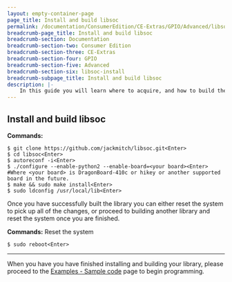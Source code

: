 ```yaml
---
layout: empty-container-page
page_title: Install and build libsoc
permalink: /documentation/ConsumerEdition/CE-Extras/GPIO/Advanced/libsoc-install/
breadcrumb-page_title: Install and build libsoc
breadcrumb-section: Documentation
breadcrumb-section-two: Consumer Edition
breadcrumb-section-three: CE-Extras
breadcrumb-section-four: GPIO
breadcrumb-section-five: Advanced
breadcrumb-section-six: libsoc-install
breadcrumb-subpage_title: Install and build libsoc
description: |-
    In this guide you will learn where to acquire, and how to build the various 96Boards enabled libraries such as 96BoardsGPIO, libsoc, MRAA, and UPM. Users who are interested in building their own libraries should be comfortable with building from source, and should already be familiar with the 96Boards hardware.
---
```

## Install and build libsoc

**Commands:**

```shell
$ git clone https://github.com/jackmitch/libsoc.git<Enter>
$ cd libsoc<Enter>
$ autoreconf -i<Enter>
$ ./configure --enable-python2 --enable-board=<your board><Enter>
#Where <your board> is DragonBoard-410c or hikey or another supported board in the future.
$ make && sudo make install<Enter>
$ sudo ldconfig /usr/local/lib<Enter>
```

Once you have successfully built the library you can either reset the system to pick up all of the changes, or proceed to building another library and reset the system once you are finished.

**Commands:** Reset the system

```shell
$ sudo reboot<Enter>
```

***

When you have you have finished installing and building your library, please proceed to the [Examples - Sample code](../../Examples/) page to begin programming.
